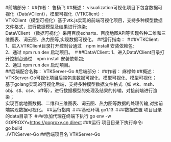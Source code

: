 #前端部分：
##作者：
    鲁杨飞
##概述：
    visualization可视化项目下包含数据可视化（DataVClient），模型可视化（VTKClient）:<br>
    VTKClient（模型可视化）基于vtk.js实现的前端可视化项目，支持多种模型数据文件格式，进行数据模型及结果进行渲染;<br>
    DataVClient （数据可视化）采用百度echarts、百度地图API等实现各种二维和三维图表、词云图、热力图等,实现数据可视化。
##运行指南：
＃##VTKClient: 
    1、进入VTKClient目录打开控制台通过　npm install 安装依赖包;<br>
    2、通过 npm run dev  启动项目。
＃##DataVClient:
    1、进入DataVClient目录打开控制台通过　npm install 安装依赖包;<br>
    2、通过 npm run dev  启动项目。<br>
##后端配合名称：
    VTKServer-Go
#后端部分：
##作者：
    麻禄帅
##概述：
    VTKServer-Go可视化项目后端包含数据可视化、模型可视化、模型可视化；<br>
    基于golang实现的可视化后端，支持多种模型数据文件格式（如 vtk、msh、obj、stl、csv、off等），进行数据模型的处理及结果的传输，对接前端进行渲染；<br>
    实现百度地图数据、二维和三维图表、词云图、热力图等数据的处理传输,对接前端实现数据可视化。
##运行指南
＃##基础环境
    go1.13
＃##数据位置
    项目目录的data目录下
＃##添加代理在终端下执行
    go env -w GOPROXY=https://goproxy.cn,direct
###运行
    项目目录下执行命令:<br>
    go build<br>
    ./VTKServer-Go
##后端项目名
    VTKServer-Go
